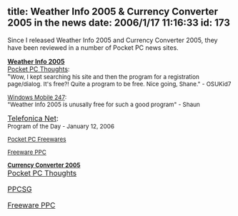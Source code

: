 title: Weather Info 2005 & Currency Converter 2005 in the news
date: 2006/1/17 11:16:33
id: 173
---
Since I released Weather Info 2005 and Currency Converter 2005, they have been reviewed in a number of Pocket PC news sites.

<u>**Weather Info 2005**  
</u>[Pocket PC Thoughts](http://www.pocketpcthoughts.com/index.php?action=expand,45299&/shane_church_releases_weather_info_2005_and_currency_converter_2005.htm):   
"<font size="2">Wow, I kept searching his site and then the program for a registration page/dialog. It's free?! Quite a program to be free. Nice going, Shane." - OSUKid7

[Windows Mobile 247](http://www.clieuk.co.uk/News_Archive/windowsmobilenews-archive-1-1-2006.shtml):  
<font size="2">"Weather Info 2005 is unusally free for such a good program" - Shaun  

<font size="3">[Telefonica Net](http://descargas.telefonica.terra.es/index.phtml?n_id=6):  
<font size="2">Program of the Day - January 12, 2006

[Pocket PC Freewares](http://www.pocketpcfreewares.com/en/index.php?soft=1147)

[Freeware PPC](http://www.freewareppc.com/misc/weatherinfo2005.shtml)

**<u>Currency Converter 2005  
</u>**<font size="+0"><font size="3">[Pocket PC Thoughts](http://www.pocketpcthoughts.com/index.php?action=expand,45299&/shane_church_releases_weather_info_2005_and_currency_converter_2005.htm)

<font size="+0"><font size="3">[PPCSG](http://www.ppcsg.com/index.php?s=fe5017ea5f1665bd63dbf799b28ad6b3&showtopic=68154)

<font size="+0"><font size="3">[Freeware PPC](http://www.freewareppc.com/calculator/currencyconverter2005.shtml)
